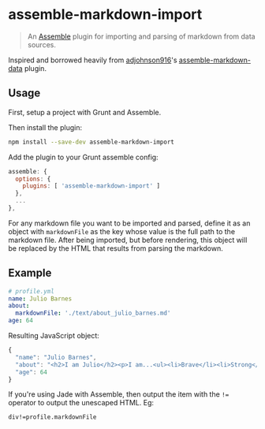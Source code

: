 # assemble-markdown-import

> An [Assemble](http://assemble.io) plugin for importing and parsing of markdown from data sources.

Inspired and borrowed heavily from [adjohnson916](https://github.com/adjohnson916)'s [assemble-markdown-data](https://github.com/adjohnson916/assemble-markdown-data) plugin.

## Usage

First, setup a project with Grunt and Assemble.

Then install the plugin: 

```sh
npm install --save-dev assemble-markdown-import
```

Add the plugin to your Grunt assemble config:

```js
assemble: {
  options: {
    plugins: [ 'assemble-markdown-import' ]
  },
  ...
},
```

For any markdown file you want to be imported and parsed,
define it as an object with `markdownFile` as the key whose value is the full path to the markdown file.
After being imported, but before rendering, this object will be replaced by the HTML that results from parsing the markdown.

## Example

```yml
# profile.yml
name: Julio Barnes
about:
  markdownFile: './text/about_julio_barnes.md'
age: 64
```

Resulting JavaScript object:

```js
{
  "name": "Julio Barnes",
  "about": "<h2>I am Julio</h2><p>I am...<ul><li>Brave</li><li>Strong</li><li>Noble</li></ul><p>I also like pudding.</p>,
  "age": 64
}
```

If you're using Jade with Assemble, then output the item with the `!=` operator to output the unescaped HTML. Eg:

```
div!=profile.markdownFile
```

